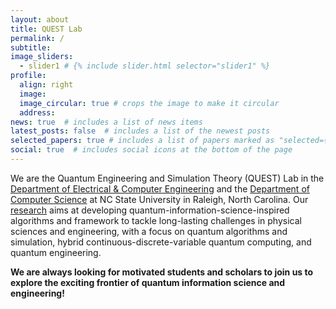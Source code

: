 ```yaml
---
layout: about
title: QUEST Lab
permalink: /
subtitle:
image_sliders: 
  - slider1 # {% include slider.html selector="slider1" %}
profile:
  align: right
  image: 
  image_circular: true # crops the image to make it circular
  address: 
news: true  # includes a list of news items
latest_posts: false  # includes a list of the newest posts
selected_papers: true # includes a list of papers marked as "selected={true}"
social: true  # includes social icons at the bottom of the page
---
```



We are the Quantum Engineering and Simulation Theory (QUEST) Lab in the [Department of Electrical & Computer Engineering](https://ece.ncsu.edu) and the [Department of Computer Science](https://www.csc.ncsu.edu) at NC State University in Raleigh, North Carolina. Our [research](/research/) aims at developing quantum-information-science-inspired algorithms and framework to tackle long-lasting challenges in physical sciences and engineering, with a focus on quantum algorithms and simulation, hybrid continuous-discrete-variable quantum computing, and quantum engineering. 

**We are always looking for motivated students and scholars to join us to explore the exciting frontier of quantum information science and engineering!**

[//]: <> (I study quantum-classical algorithms to solve challenging problems in quantum chemistry, chemical physics, and material science, including correlated electronic structure and real-time dynamics. I also develop novel protocols to leverage continuous-variable quantum systems such as bosonic oscillators for computation, information processing, and sensing. Another topic of interest is how quantum error correction may be performed at a system or algorithm level. These topics are investigated from theoretical and computational perspectives, with possible experimental collaborations.)


